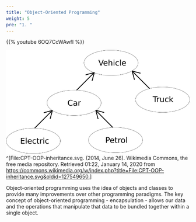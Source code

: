 ```yaml
---
title: "Object-Oriented Programming"
weight: 5
pre: "1. "
---
```

{{% youtube 6OQ7CcWAwfI %}}

![Object Oriented Inheritance Example](/images/2/2.1.inheritance.svg)^[File:CPT-OOP-inheritance.svg. (2014, June 26). Wikimedia Commons, the free media repository. Retrieved 01:22, January 14, 2020 from https://commons.wikimedia.org/w/index.php?title=File:CPT-OOP-inheritance.svg&oldid=127549650.]

Object-oriented programming uses the idea of objects and classes to provide many improvements over other programming paradigms. The key concept of object-oriented programming - encapsulation - allows our data and the operations that manipulate that data to be bundled together within a single object.  
